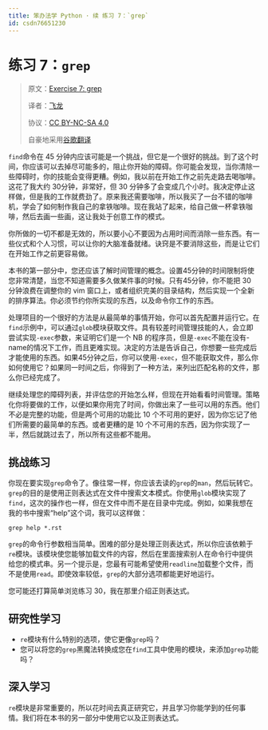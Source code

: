 ```yaml
---
title: 笨办法学 Python · 续 练习 7：`grep`
id: csdn76651230
---
```


# 练习 7：`grep`

> 原文：[Exercise 7: grep](https://learncodethehardway.org/more-python-book/ex7.html)
> 
> 译者：[飞龙](https://github.com/wizardforcel)
> 
> 协议：[CC BY-NC-SA 4.0](http://creativecommons.org/licenses/by-nc-sa/4.0/)
> 
> 自豪地采用[谷歌翻译](https://translate.google.cn/)

`find`命令在 45 分钟内应该可能是一个挑战，但它是一个很好的挑战。到了这个时间，你应该可以去掉尽可能多的，阻止你开始的障碍。你可能会发现，当你清除一些障碍时，你的技能会变得更糟。例如，我以前在开始工作之前先走路去喝咖啡。这花了我大约 30分钟，非常好，但 30 分钟多了会变成几个小时。我决定停止这样做，但是我的工作就费劲了。原来我还需要咖啡，所以我买了一台不错的咖啡机，学会了如何制作我自己的拿铁咖啡。现在我站了起来，给自己做一杯拿铁咖啡，然后去画一些画，这让我处于创意工作的模式。

你所做的一切不都是无效的，所以要小心不要因为占用时间而消除一些东西。有一些仪式和个人习惯，可以让你的大脑准备就绪。诀窍是不要消除这些，而是​​让它们在开始工作之前更容易做。

本书的第一部分中，您还应该了解时间管理的概念。设置45分钟的时间限制将使您非常清楚，当您不知道需要多久做某件事的时候。只有45分钟，你不能把 30 分钟浪费在调整你的 vim 窗口上，或者组织完美的目录结构，然后实现一个全新的排序算法。你必须节约你所实现的东西，以及命令你工作的东西。

处理项目的一个很好的方法是从最简单的事情开始，你可以首先配置并运行它。在`find`示例中，可以通过`glob`模块获取文件。具有较差时间管理技能的人，会立即尝试实现`-exec`参数，来证明它们是一个 NB 的程序员，但是`-exec`不能在没有-name的情况下工作，而且更难实现。决定的方法是告诉自己，你想要一些完成后才能使用的东西。如果45分钟之后，你可以使用`-exec`，但不能获取文件，那么你如何使用它？如果同一时间之后，你得到了一种方法，来列出匹配名称的文件，那么你已经完成了。

继续处理您的障碍列表，并评估您的开始怎么样，但现在开始看看时间管理。策略化你将要做的工作，以便如果你用完了时间，你做出来了一些可以用的东西。他们不必是完整的功能，但是两个可用的功能比 10 个不可用的更好，因为你忘记了他们所需要的最简单的东西。或者更糟的是 10 个不可用的东西，因为你实现了一半，然后就跳过去了，所以所有这些都不能用。

## 挑战练习

你现在要实现`grep`命令了。像往常一样，你应该去读的`grep`的`man`，然后玩转它。`grep`的目的是使用正则表达式在文件中搜索文本模式。你使用`glob`模块实现了`find`，这次的操作也一样，但在文件中而不是在目录中完成。例如，如果我想在我的书中搜索“help”这个词，我可以这样做：

```
grep help *.rst
```

`grep`的命令行参数相当简单。困难的部分是处理正则表达式，所以你应该依赖于`re`模块。该模块使您能够加载文件的内容，然后在里面搜索别人在命令行中提供给您的模式串。另一个提示是，您最有可能希望使用`readline`加载整个文件，而不是使用`read`。即使效率较低，`grep`的大部分选项都能更好地运行。

您可能还打算简单浏览练习 30，我在那里介绍正则表达式。

## 研究性学习

*   `re`模块有什么特别的选项，使它更像`grep`吗？
*   您可以将您的`grep`黑魔法转换成您在`find`工具中使用的模块，来添加`grep`功能吗？

## 深入学习

`re`模块是非常重要的，所以花时间去真正研究它，并且学习你能学到的任何事情。我们将在本书的另一部分中使用它以及正则表达式。